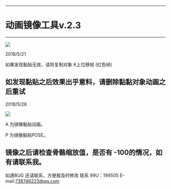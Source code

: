 

---
# 动画镜像工具v.2.3
-------------

![](https://github.com/4698to/Joetime.linetool.bar/blob/master/anim_mirror/anim_mirror_img_04.png)

2018/5/21

如果发现黏贴无效，请将复制对象 K上位移帧 (红色帧)

如发现黏贴之后效果出乎意料，请删除黏黏对象动画之后重试
------------------------------
2018/5/28

![](https://github.com/4698to/Joetime.linetool.bar/blob/master/anim_mirror/anim_mirror_img_05.png)

A 为镜像黏贴动画。

P 为镜像黏贴POSE。

镜像之后请检查骨骼缩放值，是否有 -100的情况，如有请联系我。
------------------------------
如遇BUG 还请联系，方便我及时修改
联系 99U：199505  E-mail:738746223@qq.com






